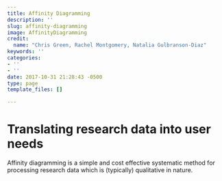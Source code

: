 ```yaml
---
title: Affinity Diagramming
description: ''
slug: affinity-diagramming
image: AffinityDiagramming
credit:
  name: "Chris Green, Rachel Montgomery, Natalia Gulbranson-Diaz"
keywords: ''
categories:
- ''
- ''
date: 2017-10-31 21:28:43 -0500
type: page
template_files: []

---
```

# Translating research data into user needs

Affinity diagramming is a simple and cost  effective systematic method for processing  research data which is (typically) qualitative in nature.
